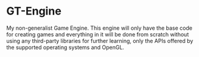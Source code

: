 # GT-Engine
My non-generalist Game Engine. This engine will only have the base code for creating games and everything in it will be done from scratch without using any third-party libraries for further learning, only the APIs offered by the supported operating systems and OpenGL.
